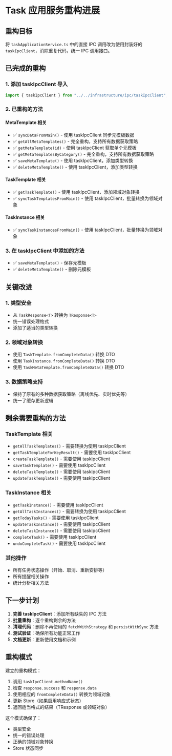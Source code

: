 # Task 应用服务重构进展

## 重构目标
将 `taskApplicationService.ts` 中的直接 IPC 调用改为使用封装好的 `taskIpcClient`，消除重复代码，统一 IPC 调用接口。

## 已完成的重构

### 1. 添加 taskIpcClient 导入
```typescript
import { taskIpcClient } from "../../infrastructure/ipc/taskIpcClient";
```

### 2. 已重构的方法

#### MetaTemplate 相关
- ✅ `syncDataFromMain()` - 使用 taskIpcClient 同步元模板数据
- ✅ `getAllMetaTemplates()` - 完全重构，支持所有数据获取策略
- ✅ `getMetaTemplate(id)` - 使用 taskIpcClient 获取单个元模板
- ✅ `getMetaTemplatesByCategory()` - 完全重构，支持所有数据获取策略
- ✅ `saveMetaTemplate()` - 使用 taskIpcClient，添加类型转换
- ✅ `deleteMetaTemplate()` - 使用 taskIpcClient，添加类型转换

#### TaskTemplate 相关
- ✅ `getTaskTemplate()` - 使用 taskIpcClient，添加领域对象转换
- ✅ `syncTaskTemplatesFromMain()` - 使用 taskIpcClient，批量转换为领域对象

#### TaskInstance 相关
- ✅ `syncTaskInstancesFromMain()` - 使用 taskIpcClient，批量转换为领域对象

### 3. 在 taskIpcClient 中添加的方法
- ✅ `saveMetaTemplate()` - 保存元模板
- ✅ `deleteMetaTemplate()` - 删除元模板

## 关键改进

### 1. 类型安全
- 从 `TaskResponse<T>` 转换为 `TResponse<T>`
- 统一错误处理格式
- 添加了适当的类型转换

### 2. 领域对象转换
- 使用 `TaskTemplate.fromCompleteData()` 转换 DTO
- 使用 `TaskInstance.fromCompleteData()` 转换 DTO
- 使用 `TaskMetaTemplate.fromCompleteData()` 转换 DTO

### 3. 数据策略支持
- 保持了原有的多种数据获取策略（离线优先、实时优先等）
- 统一了缓存更新逻辑

## 剩余需要重构的方法

### TaskTemplate 相关
- `getAllTaskTemplates()` - 需要转换为使用 taskIpcClient
- `getTaskTemplateForKeyResult()` - 需要使用 taskIpcClient
- `createTaskTemplate()` - 需要使用 taskIpcClient
- `saveTaskTemplate()` - 需要使用 taskIpcClient
- `deleteTaskTemplate()` - 需要使用 taskIpcClient
- `updateTaskTemplate()` - 需要使用 taskIpcClient

### TaskInstance 相关
- `getTaskInstance()` - 需要使用 taskIpcClient
- `getAllTaskInstances()` - 需要转换为使用 taskIpcClient
- `getTodayTasks()` - 需要使用 taskIpcClient
- `updateTaskInstance()` - 需要使用 taskIpcClient
- `deleteTaskInstance()` - 需要使用 taskIpcClient
- `completeTask()` - 需要使用 taskIpcClient
- `undoCompleteTask()` - 需要使用 taskIpcClient

### 其他操作
- 所有任务状态操作（开始、取消、重新安排等）
- 所有提醒相关操作
- 统计分析相关方法

## 下一步计划

1. **完善 taskIpcClient**：添加所有缺失的 IPC 方法
2. **批量重构**：逐个重构剩余的方法
3. **清理代码**：删除不再使用的 `fetchWithStrategy` 和 `persistWithSync` 方法
4. **测试验证**：确保所有功能正常工作
5. **文档更新**：更新使用文档和示例

## 重构模式

建立的重构模式：
1. 调用 `taskIpcClient.methodName()`
2. 检查 `response.success` 和 `response.data`
3. 使用相应的 `fromCompleteData()` 转换为领域对象
4. 更新 Store（如果启用响应式状态）
5. 返回适当格式的结果（TResponse 或领域对象）

这个模式确保了：
- 类型安全
- 统一的错误处理
- 正确的领域对象转换
- Store 状态同步
